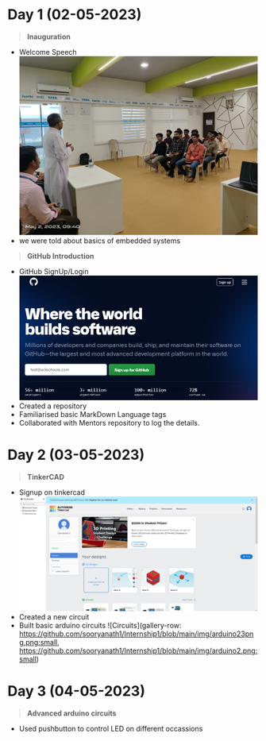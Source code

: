 # Day 1  (02-05-2023)

 > **Inauguration**
 * Welcome Speech
 ![Welcome Speech](https://github.com/sooryanath1/Internship1/blob/main/InternshipDay1.jpg)
 * we were told about basics of embedded systems
> **GitHub Introduction**
* GitHub SignUp/Login
![GitHub Login Page](https://github.com/sooryanath1/Internship1/blob/main/img_githup_sign_up.png)
* Created a repository
* Familiarised basic MarkDown Language tags
* Collaborated with Mentors repository to log the details.
# Day 2  (03-05-2023)
> **TinkerCAD**
* Signup on tinkercad
![tinkercad](https://github.com/sooryanath1/Internship1/blob/main/img/tinkerCAD.png)
* Created a new circuit
* Built basic arduino circuits
![Circuits](gallery-row: https://github.com/sooryanath1/Internship1/blob/main/img/arduino23png.png:small, https://github.com/sooryanath1/Internship1/blob/main/img/arduino2.png:small)

# Day 3  (04-05-2023)
> **Advanced arduino circuits**
* Used pushbutton to control LED on different occassions
